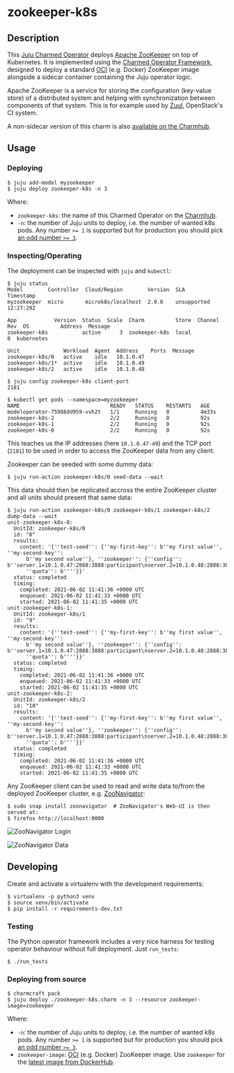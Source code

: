 # zookeeper-k8s

## Description

This [Juju Charmed Operator](https://juju.is/docs) deploys
[Apache ZooKeeper](https://zookeeper.apache.org/) on top of Kubernetes. It is
implemented using the [Charmed Operator Framework](https://juju.is/docs/sdk),
designed to deploy a standard [OCI](https://opencontainers.org/) (e.g. Docker)
ZooKeeper image alongside a sidecar container containing the Juju operator
logic.

Apache ZooKeeper is a service for storing the configuration (key-value store) of
a distributed system and helping with synchronization between components of that
system. This is for example used by [Zuul](https://zuul-ci.org/docs/zuul/),
OpenStack's CI system.

A non-sidecar version of this charm is also
[available on the Charmhub](https://charmhub.io/charmed-osm-zookeeper-k8s).

## Usage

### Deploying

```
$ juju add-model myzookeeper
$ juju deploy zookeeper-k8s -n 3
```

Where:

* `zookeeper-k8s`: the name of this Charmed Operator on the
  [Charmhub](https://charmhub.io/zookeeper-k8s).
* `-n`: the number of Juju units to deploy, i.e. the number of wanted k8s pods.
  Any number `>= 1` is supported but for production you should pick
  [an odd number `>= 3`](https://zookeeper.apache.org/doc/current/zookeeperStarted.html#sc_RunningReplicatedZooKeeper).

### Inspecting/Operating

The deployment can be inspected with `juju` and `kubectl`:

```
$ juju status
Model        Controller  Cloud/Region        Version  SLA          Timestamp
myzookeeper  micro       microk8s/localhost  2.9.0    unsupported  12:27:29Z

App            Version  Status  Scale  Charm          Store  Channel  Rev  OS          Address  Message
zookeeper-k8s           active      3  zookeeper-k8s  local             0  kubernetes

Unit              Workload  Agent  Address    Ports  Message
zookeeper-k8s/0   active    idle   10.1.0.47
zookeeper-k8s/1*  active    idle   10.1.0.49
zookeeper-k8s/2   active    idle   10.1.0.48

$ juju config zookeeper-k8s client-port
2181

$ kubectl get pods --namespace=myzookeeper
NAME                             READY   STATUS    RESTARTS   AGE
modeloperator-75988dd959-vvh2t   1/1     Running   0          4m33s
zookeeper-k8s-2                  2/2     Running   0          92s
zookeeper-k8s-1                  2/2     Running   0          92s
zookeeper-k8s-0                  2/2     Running   0          92s
```

This teaches us the IP addresses (here `10.1.0.47-49`) and the TCP port (`2181`)
to be used in order to access the ZooKeeper data from any client.

Zookeeper can be seeded with some dummy data:

```
$ juju run-action zookeeper-k8s/0 seed-data --wait
```

This data should then be replicated accross the entire ZooKeeper cluster and all
units should present that same data:

```
$ juju run-action zookeeper-k8s/0 zookeeper-k8s/1 zookeeper-k8s/2 dump-data --wait
unit-zookeeper-k8s-0:
  UnitId: zookeeper-k8s/0
  id: "8"
  results:
    content: '{''test-seed'': {''my-first-key'': b''my first value'', ''my-second-key'':
      b''my second value''}, ''zookeeper'': {''config'': b''server.1=10.1.0.47:2888:3888:participant\nserver.2=10.1.0.48:2888:3888:participant\nserver.3=10.1.0.49:2888:3888:participant\nversion=0'',
      ''quota'': b''''}}'
  status: completed
  timing:
    completed: 2021-06-02 11:41:36 +0000 UTC
    enqueued: 2021-06-02 11:41:33 +0000 UTC
    started: 2021-06-02 11:41:35 +0000 UTC
unit-zookeeper-k8s-1:
  UnitId: zookeeper-k8s/1
  id: "9"
  results:
    content: '{''test-seed'': {''my-first-key'': b''my first value'', ''my-second-key'':
      b''my second value''}, ''zookeeper'': {''config'': b''server.1=10.1.0.47:2888:3888:participant\nserver.2=10.1.0.48:2888:3888:participant\nserver.3=10.1.0.49:2888:3888:participant\nversion=0'',
      ''quota'': b''''}}'
  status: completed
  timing:
    completed: 2021-06-02 11:41:36 +0000 UTC
    enqueued: 2021-06-02 11:41:33 +0000 UTC
    started: 2021-06-02 11:41:35 +0000 UTC
unit-zookeeper-k8s-2:
  UnitId: zookeeper-k8s/2
  id: "10"
  results:
    content: '{''test-seed'': {''my-first-key'': b''my first value'', ''my-second-key'':
      b''my second value''}, ''zookeeper'': {''config'': b''server.1=10.1.0.47:2888:3888:participant\nserver.2=10.1.0.48:2888:3888:participant\nserver.3=10.1.0.49:2888:3888:participant\nversion=0'',
      ''quota'': b''''}}'
  status: completed
  timing:
    completed: 2021-06-02 11:41:36 +0000 UTC
    enqueued: 2021-06-02 11:41:33 +0000 UTC
    started: 2021-06-02 11:41:35 +0000 UTC
```

Any ZooKeeper client can be used to read and write data to/from the deployed
ZooKeeper cluster, e.g. [ZooNavigator](https://zoonavigator.elkozmon.com):

```
$ sudo snap install zoonavigator  # ZooNavigator's Web-UI is then served at:
$ firefox http://localhost:9000
```

![ZooNavigator Login](https://github.com/openstack-charmers/charm-zookeeper-k8s/raw/master/docs/zoonavigator_login.png)

![ZooNavigator Data](https://github.com/openstack-charmers/charm-zookeeper-k8s/raw/master/docs/zoonavigator_data.png)

## Developing

Create and activate a virtualenv with the development requirements:

```
$ virtualenv -p python3 venv
$ source venv/bin/activate
$ pip install -r requirements-dev.txt
```

### Testing

The Python operator framework includes a very nice harness for testing
operator behaviour without full deployment. Just `run_tests`:

```
$ ./run_tests
```

### Deploying from source

```
$ charmcraft pack
$ juju deploy ./zookeeper-k8s.charm -n 3 --resource zookeeper-image=zookeeper
```

Where:

* `-n`: the number of Juju units to deploy, i.e. the number of wanted k8s pods.
  Any number `>= 1` is supported but for production you should pick
  [an odd number `>= 3`](https://zookeeper.apache.org/doc/current/zookeeperStarted.html#sc_RunningReplicatedZooKeeper).
* `zookeeper-image`: [OCI](https://opencontainers.org/) (e.g. Docker) ZooKeeper
  image. Use `zookeeper` for the
  [latest image from DockerHub](https://hub.docker.com/_/zookeeper).
